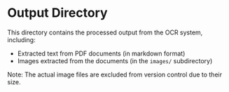 # Output Directory

This directory contains the processed output from the OCR system, including:

- Extracted text from PDF documents (in markdown format)
- Images extracted from the documents (in the `images/` subdirectory)

Note: The actual image files are excluded from version control due to their size.
